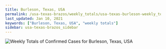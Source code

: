 ```yaml
---
title: Burleson, Texas, USA
permalink: /usa-texas-brazos/weekly_totals/usa-texas-burleson-weekly_totals.html
last_updated: Jan 10, 2021
keywords: ["Burleson, Texas, USA", "weekly totals"]
sidebar: usa-texas-brazos_sidebar
---
```


![Weekly Totals of Confirmed Cases for Burleson, Texas, USA](/covid_tracker/images/graphs/usa-texas-burleson-weekly_totals_graph.png)
